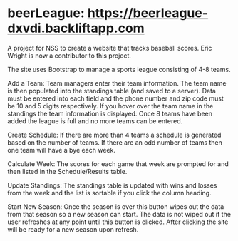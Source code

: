 beerLeague: https://beerleague-dxvdi.backliftapp.com
==========

A project for NSS to create a website that tracks baseball scores.
Eric Wright is now a contributor to this project.

The site uses Bootstrap to manage a sports league consisting of 4-8 teams.

Add a Team:
Team managers enter their team information. The team name is then populated into the standings table (and saved to a server).
Data must be entered into each field and the phone number and zip code must be 10 and 5 digits respectively.
If you hover over the team name in the standings the team information is displayed.
Once 8 teams have been added the league is full and no more teams can be entered.

Create Schedule:
If there are more than 4 teams a schedule is generated based on the number of teams.
If there are an odd number of teams then one team will have a bye each week.

Calculate Week:
The scores for each game that week are prompted for and then listed in the Schedule/Results table.

Update Standings:
The standings table is updated with wins and losses from the week and the list is sortable if you click the column heading.

Start New Season:
Once the season is over this button wipes out the data from that season so a new season can start.
The data is not wiped out if the user refreshes at any point until this button is clicked.
After clicking the site will be ready for a new season upon refresh.

